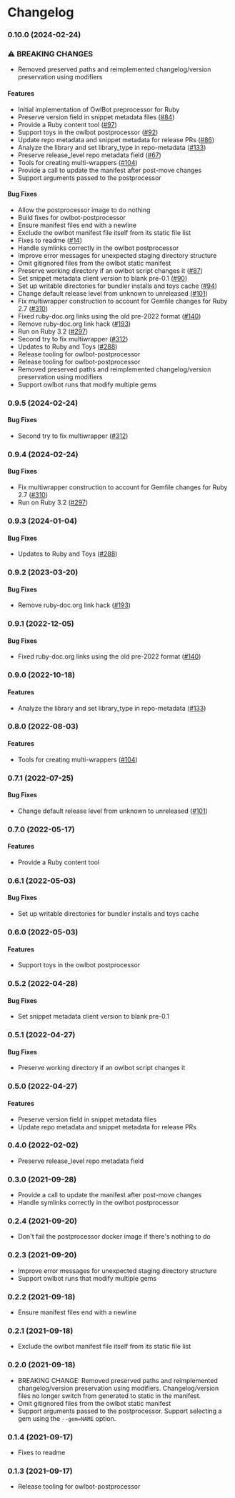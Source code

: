 # Changelog

### 0.10.0 (2024-02-24)

### ⚠ BREAKING CHANGES

* Removed preserved paths and reimplemented changelog/version preservation using modifiers

#### Features

* Initial implementation of OwlBot preprocessor for Ruby 
* Preserve version field in snippet metadata files ([#84](https://github.com/googleapis/ruby-common-tools/issues/84)) 
* Provide a Ruby content tool ([#97](https://github.com/googleapis/ruby-common-tools/issues/97)) 
* Support toys in the owlbot postprocessor ([#92](https://github.com/googleapis/ruby-common-tools/issues/92)) 
* Update repo metadata and snippet metadata for release PRs ([#86](https://github.com/googleapis/ruby-common-tools/issues/86)) 
* Analyze the library and set library_type in repo-metadata ([#133](https://github.com/googleapis/ruby-common-tools/issues/133)) 
* Preserve release_level repo metadata field ([#67](https://github.com/googleapis/ruby-common-tools/issues/67)) 
* Tools for creating multi-wrappers ([#104](https://github.com/googleapis/ruby-common-tools/issues/104)) 
* Provide a call to update the manifest after post-move changes 
* Support arguments passed to the postprocessor 
#### Bug Fixes

* Allow the postprocessor image to do nothing 
* Build fixes for owlbot-postprocessor 
* Ensure manifest files end with a newline 
* Exclude the owlbot manifest file itself from its static file list 
* Fixes to readme ([#14](https://github.com/googleapis/ruby-common-tools/issues/14)) 
* Handle symlinks correctly in the owlbot postprocessor 
* Improve error messages for unexpected staging directory structure 
* Omit gitignored files from the owlbot static manifest 
* Preserve working directory if an owlbot script changes it ([#87](https://github.com/googleapis/ruby-common-tools/issues/87)) 
* Set snippet metadata client version to blank pre-0.1 ([#90](https://github.com/googleapis/ruby-common-tools/issues/90)) 
* Set up writable directories for bundler installs and toys cache ([#94](https://github.com/googleapis/ruby-common-tools/issues/94)) 
* Change default release level from unknown to unreleased ([#101](https://github.com/googleapis/ruby-common-tools/issues/101)) 
* Fix multiwrapper construction to account for Gemfile changes for Ruby 2.7 ([#310](https://github.com/googleapis/ruby-common-tools/issues/310)) 
* Fixed ruby-doc.org links using the old pre-2022 format ([#140](https://github.com/googleapis/ruby-common-tools/issues/140)) 
* Remove ruby-doc.org link hack ([#193](https://github.com/googleapis/ruby-common-tools/issues/193)) 
* Run on Ruby 3.2 ([#297](https://github.com/googleapis/ruby-common-tools/issues/297)) 
* Second try to fix multiwrapper ([#312](https://github.com/googleapis/ruby-common-tools/issues/312)) 
* Updates to Ruby and Toys ([#288](https://github.com/googleapis/ruby-common-tools/issues/288)) 
* Release tooling for owlbot-postprocessor 
* Release tooling for owlbot-postprocessor 
* Removed preserved paths and reimplemented changelog/version preservation using modifiers 
* Support owlbot runs that modify multiple gems 

### 0.9.5 (2024-02-24)

#### Bug Fixes

* Second try to fix multiwrapper ([#312](https://github.com/googleapis/ruby-common-tools/issues/312)) 

### 0.9.4 (2024-02-24)

#### Bug Fixes

* Fix multiwrapper construction to account for Gemfile changes for Ruby 2.7 ([#310](https://github.com/googleapis/ruby-common-tools/issues/310)) 
* Run on Ruby 3.2 ([#297](https://github.com/googleapis/ruby-common-tools/issues/297)) 

### 0.9.3 (2024-01-04)

#### Bug Fixes

* Updates to Ruby and Toys ([#288](https://github.com/googleapis/ruby-common-tools/issues/288)) 

### 0.9.2 (2023-03-20)

#### Bug Fixes

* Remove ruby-doc.org link hack ([#193](https://github.com/googleapis/ruby-common-tools/issues/193)) 

### 0.9.1 (2022-12-05)

#### Bug Fixes

* Fixed ruby-doc.org links using the old pre-2022 format ([#140](https://github.com/googleapis/ruby-common-tools/issues/140)) 

### 0.9.0 (2022-10-18)

#### Features

* Analyze the library and set library_type in repo-metadata ([#133](https://github.com/googleapis/ruby-common-tools/issues/133)) 

### 0.8.0 (2022-08-03)

#### Features

* Tools for creating multi-wrappers ([#104](https://github.com/googleapis/ruby-common-tools/issues/104)) 

### 0.7.1 (2022-07-25)

#### Bug Fixes

* Change default release level from unknown to unreleased ([#101](https://github.com/googleapis/ruby-common-tools/issues/101)) 

### 0.7.0 (2022-05-17)

#### Features

* Provide a Ruby content tool

### 0.6.1 (2022-05-03)

#### Bug Fixes

* Set up writable directories for bundler installs and toys cache

### 0.6.0 (2022-05-03)

#### Features

* Support toys in the owlbot postprocessor

### 0.5.2 (2022-04-28)

#### Bug Fixes

* Set snippet metadata client version to blank pre-0.1

### 0.5.1 (2022-04-27)

#### Bug Fixes

* Preserve working directory if an owlbot script changes it

### 0.5.0 (2022-04-27)

#### Features

* Preserve version field in snippet metadata files
* Update repo metadata and snippet metadata for release PRs

### 0.4.0 (2022-02-02)

* Preserve release_level repo metadata field

### 0.3.0 (2021-09-28)

* Provide a call to update the manifest after post-move changes
* Handle symlinks correctly in the owlbot postprocessor

### 0.2.4 (2021-09-20)

* Don't fail the postprocessor docker image if there's nothing to do

### 0.2.3 (2021-09-20)

* Improve error messages for unexpected staging directory structure
* Support owlbot runs that modify multiple gems

### 0.2.2 (2021-09-18)

* Ensure manifest files end with a newline

### 0.2.1 (2021-09-18)

* Exclude the owlbot manifest file itself from its static file list

### 0.2.0 (2021-09-18)

* BREAKING CHANGE: Removed preserved paths and reimplemented changelog/version preservation using modifiers. Changelog/version files no longer switch from generated to static in the manifest.
* Omit gitignored files from the owlbot static manifest
* Support arguments passed to the postprocessor. Support selecting a gem using the `--gem=NAME` option.

### 0.1.4 (2021-09-17)

* Fixes to readme

### 0.1.3 (2021-09-17)

* Release tooling for owlbot-postprocessor
